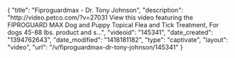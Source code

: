 {
    "title": "Fiproguardmax - Dr. Tony Johnson",
    "description": "http:\/\/video.petco.com\/?v=27031 View this video featuring the FIPROGUARD MAX Dog and Puppy Topical Flea and Tick Treatment, For dogs 45-88 lbs. product and s...",
    "videoid": "145341",
    "date_created": "1394762643",
    "date_modified": "1418181182",
    "type": "captivate",
    "layout": "video",
    "url": "\/v\/fiproguardmax-dr-tony-johnson\/145341"
}